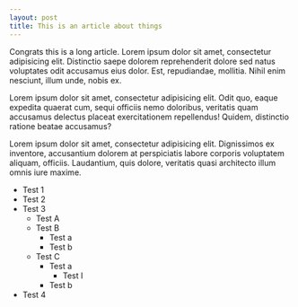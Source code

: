 ```yaml
---
layout: post
title: This is an article about things
---
```


Congrats this is a long article. Lorem ipsum dolor sit amet, consectetur adipisicing elit. Distinctio saepe dolorem reprehenderit dolore sed natus voluptates odit accusamus eius dolor. Est, repudiandae, mollitia. Nihil enim nesciunt, illum unde, nobis ex.

Lorem ipsum dolor sit amet, consectetur adipisicing elit. Odit quo, eaque expedita quaerat cum, sequi officiis nemo doloribus, veritatis quam accusamus delectus placeat exercitationem repellendus! Quidem, distinctio ratione beatae accusamus?

Lorem ipsum dolor sit amet, consectetur adipisicing elit. Dignissimos ex inventore, accusantium dolorem at perspiciatis labore corporis voluptatem aliquam, officiis. Laudantium, quis dolore, veritatis quasi architecto illum omnis iure maxime.

- Test 1
- Test 2
- Test 3
    - Test A
    - Test B
        - Test a
        - Test b
    - Test C
        - Test a
            - Test I
        - Test b
- Test 4
